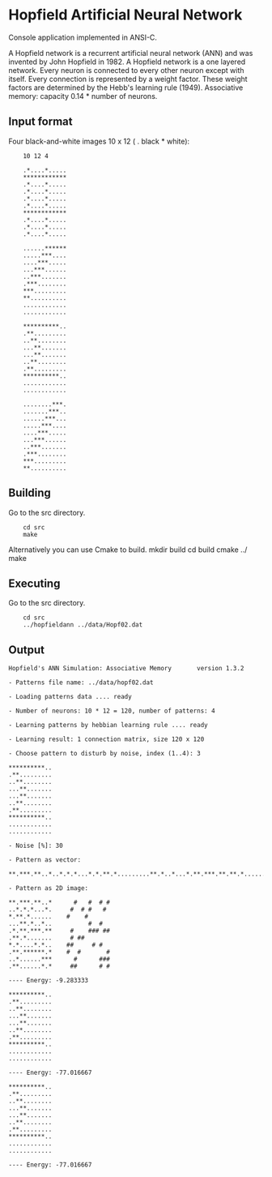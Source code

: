 Hopfield Artificial Neural Network
==================================
Console application implemented in ANSI-C. 

A Hopfield network is a recurrent artificial neural network (ANN) and was 
invented by John Hopfield in 1982. A Hopfield network is a one layered network.
Every neuron is connected to every other neuron except with itself. 
Every connection is represented by a weight factor. These weight factors are 
determined by the Hebb's learning rule (1949). 
Associative memory: capacity 0.14 * number of neurons.


Input format
------------
Four black-and-white images 10 x 12 ( . black  * white):

		10 12 4

		.*....*.....
		************
		.*....*.....
		.*....*.....
		.*....*.....
		.*....*.....
		************
		.*....*.....
		.*....*.....
		.*....*.....

		......******
		.....***....
		....***.....
		...***......
		..***.......
		.***........
		***.........
		**..........
		............
		............

		**********..
		.**.........
		..**........
		...**.......
		...**.......
		..**........
		.**.........
		**********..
		............
		............

		........***.
		.......***..
		......***...
		.....***....
		....***.....
		...***......
		..***.......
		.***........
		***.........
		**..........

Building
--------
Go to the src directory.

		cd src
		make

Alternatively you can use Cmake to build.
		mkdir build
		cd build
		cmake ../
		make

Executing
---------
Go to the src directory.

		cd src
		../hopfieldann ../data/Hopf02.dat

Output
------

	Hopfield's ANN Simulation: Associative Memory       version 1.3.2

	- Patterns file name: ../data/hopf02.dat

	- Loading patterns data .... ready

	- Number of neurons: 10 * 12 = 120, number of patterns: 4

	- Learning patterns by hebbian learning rule .... ready

	- Learning result: 1 connection matrix, size 120 x 120

	- Choose pattern to disturb by noise, index (1..4): 3
	
	**********..                
	.**.........                
	..**........                
	...**.......                
	...**.......                
	..**........                
	.**.........                
	**********..                
	............                
	............                

	- Noise [%]: 30

	- Pattern as vector:

	**.***.**..*..*.*.*...*.*.**.*.........**.*..*...*.**.***.**.**.*.......*.*....*.*...**.******.*..*......***.**......*.*
	
	- Pattern as 2D image:

	**.***.**..*      #   #  # #
	..*.*.*...*.     #  # #   # 
	*.**.*......    #    #      
	...**.*..*..          #  #  
	.*.**.***.**     #    ### ##
	.**.*.......     # ##       
	*.*....*.*..    ##     # #  
	.**.******.*    #  #       #
	..*......***      #      ###
	.**......*.*     ##      # #
	
	---- Energy: -9.283333
	
	**********..                
	.**.........                
	..**........                
	...**.......                
	...**.......                
	..**........                
	.**.........                
	**********..                
	............                
	............                

	---- Energy: -77.016667
	
	**********..                
	.**.........                
	..**........                
	...**.......                
	...**.......                
	..**........                
	.**.........                
	**********..                
	............                
	............                
	
	---- Energy: -77.016667

